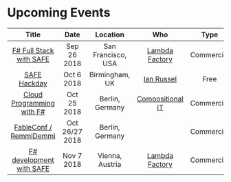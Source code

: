 # Upcoming Events

| Title | Date | Location | Who | Type |
|:-:|:-:|:-:|:-:|:-:|
| [F# Full Stack with SAFE](https://www.openfsharp.org/agenda/workshop/) | Sep 26 2018 | San Francisco, USA | [Lambda Factory](http://lambdafactory.io/) | Commercial |
| [SAFE Hackday](https://www.meetup.com/altnetbrum/events/252629315/) | Oct 6 2018 | Birmingham, UK | [Ian Russel](https://twitter.com/ijrussell) | Free |
| [Cloud Programming with F#](https://www.eventbrite.co.uk/e/cloud-programming-with-f-tickets-48056860363) | Oct 25 2018 | Berlin, Germany | [Compositional IT](https://compositional-it.com) | Commercial |
| [FableConf / RemmiDemmi](http://fable.io/fableconf/#home) | Oct 26/27 2018 | Berlin, Germany | | Commercial |
| [F# development with SAFE](https://techtalk.at/trainings/fsharp-development-with-safe/) | Nov 7 2018 | Vienna, Austria | [Lambda Factory](http://lambdafactory.io/) | Commercial |
